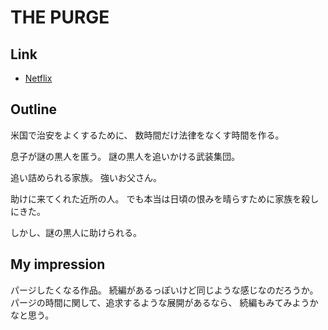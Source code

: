 # THE PURGE

## Link
* [Netflix](https://www.netflix.com/title/70265234)

## Outline
米国で治安をよくするために、
数時間だけ法律をなくす時間を作る。

息子が謎の黒人を匿う。
謎の黒人を追いかける武装集団。

追い詰められる家族。
強いお父さん。

助けに来てくれた近所の人。
でも本当は日頃の恨みを晴らすために家族を殺しにきた。

しかし、謎の黒人に助けられる。

## My impression
パージしたくなる作品。
続編があるっぽいけど同じような感じなのだろうか。
パージの時間に関して、追求するような展開があるなら、
続編もみてみようかなと思う。
